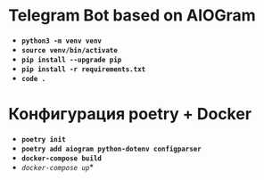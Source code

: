 # Telegram Bot based on AIOGram

- **`python3 -m venv venv`**
- **`source venv/bin/activate`**
- **`pip install --upgrade pip`**
- **`pip install -r requirements.txt`**
- **`code .`**

# Конфигурация poetry + Docker

- **`poetry init`**
- **`poetry add aiogram python-dotenv configparser`**
- **`docker-compose build`**
- *`docker-compose up`**

